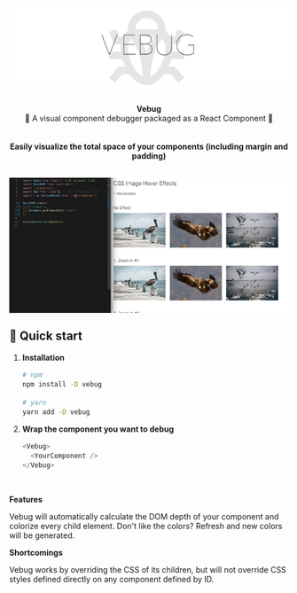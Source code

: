 <p align="center">
  <img src="src/images/vebug-logo.png" alt="vebug banner" align="center" />
</p>

<br />

<div align="center"><strong>Vebug</strong></div>
<div align="center">🐞 A visual component debugger packaged as a React Component 🐞</div>

<br />
<br />

<div align="center"><strong>Easily visualize the total space of your components (including margin and padding)</strong></div>
<br />
<p align="center">
  <img src="src/images/vebug-demo.gif" alt="vebug demo" align="center" />
</p>

## 🚀 Quick start

1.  **Installation**

    ```sh
    # npm
    npm install -D vebug

    # yarn
    yarn add -D vebug
    ```

2.  **Wrap the component you want to debug**

    ```js
    <Vebug>
      <YourComponent />
    </Vebug>
    ```

<br/>

**Features**

Vebug will automatically calculate the DOM depth of your component and colorize every child element. Don't like the colors? Refresh and new colors will be generated.

**Shortcomings**

Vebug works by overriding the CSS of its children, but will not override CSS styles defined directly on any component defined by ID.
